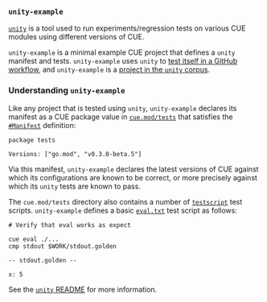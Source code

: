 ### `unity-example`

[`unity`](https://github.com/cue-sh/unity) is a tool used to run experiments/regression tests on various CUE modules
using different versions of CUE.

`unity-example` is a minimal example CUE project that defines a `unity` manifest and tests. `unity-example` uses `unity`
to [test itself in a GitHub
workflow](https://github.com/cue-sh/unity-example/blob/50254fe95093f9460a0e12debf7b4684763a1a5c/.github/workflows/test.yml#L27-L28),
and `unity-example` is a [project in the `unity`
corpus](https://github.com/cue-sh/unity/tree/3ca7e170a42793a20104a3c82cb56d204e8894ed/projects/github.com/cue-sh).

### Understanding `unity-example`

Like any project that is tested using `unity`, `unity-example` declares its manifest as a CUE package value in
[`cue.mod/tests`](https://github.com/cue-sh/unity-example/blob/50254fe95093f9460a0e12debf7b4684763a1a5c/cue.mod/tests/tests.cue)
that satisfies the
[`#Manifest`](https://github.com/cue-sh/unity/blob/de07b0f83e70913697b2f70f660db888d11059d4/unity_go_gen.cue#L9-L14)
definition:

```
package tests

Versions: ["go.mod", "v0.3.0-beta.5"]
```

Via this manifest, `unity-example` declares the latest versions of CUE against which its configurations are known to be
correct, or more precisely against which its `unity` tests are known to pass.

The `cue.mod/tests` directory also contains a number of
[`testscript`](https://pkg.go.dev/github.com/rogpeppe/go-internal/testscript) test scripts. `unity-example` defines a
basic
[`eval.txt`](https://github.com/cue-sh/unity-example/blob/50254fe95093f9460a0e12debf7b4684763a1a5c/cue.mod/tests/eval.txt)
test script as follows:

```
# Verify that eval works as expect

cue eval ./...
cmp stdout $WORK/stdout.golden

-- stdout.golden --

x: 5
```

See the [`unity` README](https://github.com/cue-sh/unity/blob/main/README.md) for more information.
